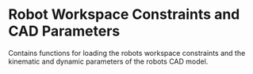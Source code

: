# Robot Workspace Constraints and CAD Parameters

Contains functions for loading the robots workspace constraints and the kinematic and dynamic parameters of the robots CAD model.